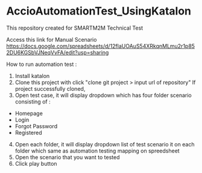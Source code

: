 # AccioAutomationTest_UsingKatalon
This repository created for SMARTM2M Technical Test

Access this link for Manual Scenario
https://docs.google.com/spreadsheets/d/12flaUOAuS54XRkqnMLmu2r1p852DU6KGSbVJNeqVvFA/edit?usp=sharing

How to run automation test :
1. Install katalon
2. Clone this project with click "clone git project > input url of repository"
   If project successfully cloned,
4. Open test case, it will display dropdown which has four folder scenario consisting of :
- Homepage
- Login
- Forgot Password
- Registered
4. Open each folder, it will display dropdown list of test scenario it on each folder which same as automation testing mapping on spreedsheet
5. Open the scenario that you want to tested
6. Click play button
